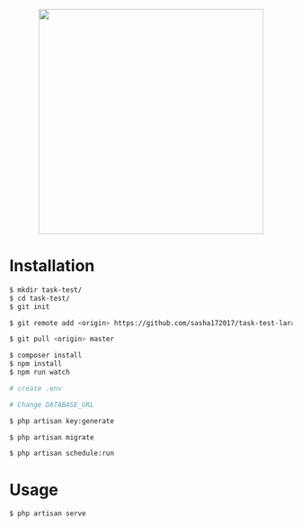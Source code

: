 <p align="center"><img src="https://mauricius.dev/images/laravel-vue.png" width="400"></p>


# Installation

```bash
$ mkdir task-test/
$ cd task-test/
$ git init
```
```bash
$ git remote add <origin> https://github.com/sasha172017/task-test-laravel.git
```
```bash
$ git pull <origin> master
```
```bash
$ composer install
$ npm install
$ npm run watch
```
```bash
# create .env
```
```bash
# Change DATABASE_URL
```
```bash
$ php artisan key:generate
```

```bash
$ php artisan migrate
```
```bash
$ php artisan schedule:run 
 ```

# Usage
```bash
$ php artisan serve
```
